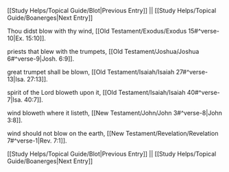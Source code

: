 [[Study Helps/Topical Guide/Blot|Previous Entry]]  ||  [[Study Helps/Topical Guide/Boanerges|Next Entry]]

 Thou didst blow with thy wind, [[Old Testament/Exodus/Exodus 15#^verse-10|Ex. 15:10]].

 priests that blew with the trumpets, [[Old Testament/Joshua/Joshua 6#^verse-9|Josh. 6:9]].

 great trumpet shall be blown, [[Old Testament/Isaiah/Isaiah 27#^verse-13|Isa. 27:13]].

 spirit of the Lord bloweth upon it, [[Old Testament/Isaiah/Isaiah 40#^verse-7|Isa. 40:7]].

 wind bloweth where it listeth, [[New Testament/John/John 3#^verse-8|John 3:8]].

 wind should not blow on the earth, [[New Testament/Revelation/Revelation 7#^verse-1|Rev. 7:1]].

[[Study Helps/Topical Guide/Blot|Previous Entry]]  ||  [[Study Helps/Topical Guide/Boanerges|Next Entry]]